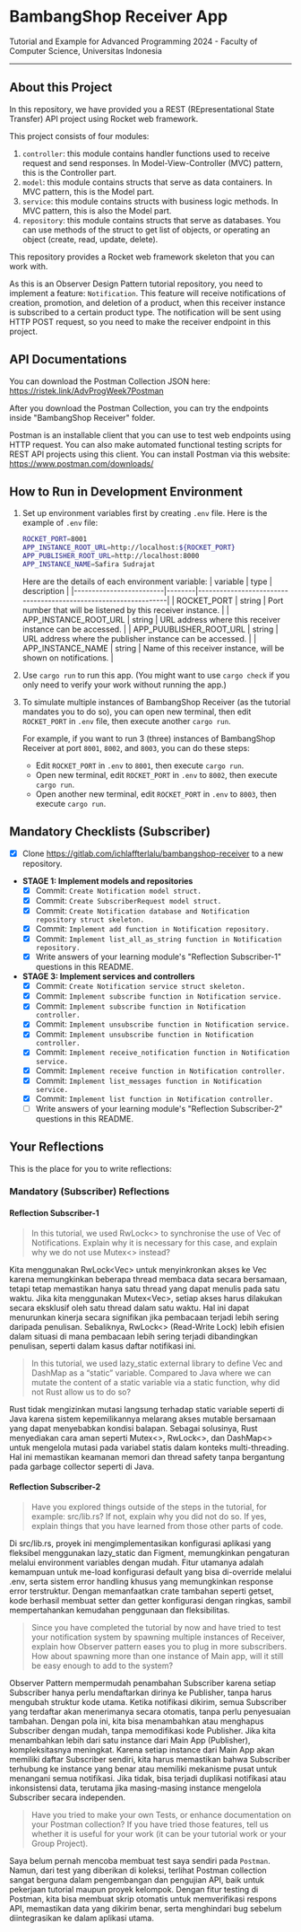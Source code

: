 # BambangShop Receiver App
Tutorial and Example for Advanced Programming 2024 - Faculty of Computer Science, Universitas Indonesia

---

## About this Project
In this repository, we have provided you a REST (REpresentational State Transfer) API project using Rocket web framework.

This project consists of four modules:
1.  `controller`: this module contains handler functions used to receive request and send responses.
    In Model-View-Controller (MVC) pattern, this is the Controller part.
2.  `model`: this module contains structs that serve as data containers.
    In MVC pattern, this is the Model part.
3.  `service`: this module contains structs with business logic methods.
    In MVC pattern, this is also the Model part.
4.  `repository`: this module contains structs that serve as databases.
    You can use methods of the struct to get list of objects, or operating an object (create, read, update, delete).

This repository provides a Rocket web framework skeleton that you can work with.

As this is an Observer Design Pattern tutorial repository, you need to implement a feature: `Notification`.
This feature will receive notifications of creation, promotion, and deletion of a product, when this receiver instance is subscribed to a certain product type.
The notification will be sent using HTTP POST request, so you need to make the receiver endpoint in this project.

## API Documentations

You can download the Postman Collection JSON here: https://ristek.link/AdvProgWeek7Postman

After you download the Postman Collection, you can try the endpoints inside "BambangShop Receiver" folder.

Postman is an installable client that you can use to test web endpoints using HTTP request.
You can also make automated functional testing scripts for REST API projects using this client.
You can install Postman via this website: https://www.postman.com/downloads/

## How to Run in Development Environment
1.  Set up environment variables first by creating `.env` file.
    Here is the example of `.env` file:
    ```bash
    ROCKET_PORT=8001
    APP_INSTANCE_ROOT_URL=http://localhost:${ROCKET_PORT}
    APP_PUBLISHER_ROOT_URL=http://localhost:8000
    APP_INSTANCE_NAME=Safira Sudrajat
    ```
    Here are the details of each environment variable:
    | variable                | type   | description                                                     |
    |-------------------------|--------|-----------------------------------------------------------------|
    | ROCKET_PORT             | string | Port number that will be listened by this receiver instance.    |
    | APP_INSTANCE_ROOT_URL   | string | URL address where this receiver instance can be accessed.       |
    | APP_PUUBLISHER_ROOT_URL | string | URL address where the publisher instance can be accessed.       |
    | APP_INSTANCE_NAME       | string | Name of this receiver instance, will be shown on notifications. |
2.  Use `cargo run` to run this app.
    (You might want to use `cargo check` if you only need to verify your work without running the app.)
3.  To simulate multiple instances of BambangShop Receiver (as the tutorial mandates you to do so),
    you can open new terminal, then edit `ROCKET_PORT` in `.env` file, then execute another `cargo run`.

    For example, if you want to run 3 (three) instances of BambangShop Receiver at port `8001`, `8002`, and `8003`, you can do these steps:
    -   Edit `ROCKET_PORT` in `.env` to `8001`, then execute `cargo run`.
    -   Open new terminal, edit `ROCKET_PORT` in `.env` to `8002`, then execute `cargo run`.
    -   Open another new terminal, edit `ROCKET_PORT` in `.env` to `8003`, then execute `cargo run`.

## Mandatory Checklists (Subscriber)
-   [x] Clone https://gitlab.com/ichlaffterlalu/bambangshop-receiver to a new repository.
-   **STAGE 1: Implement models and repositories**
    -   [x] Commit: `Create Notification model struct.`
    -   [x] Commit: `Create SubscriberRequest model struct.`
    -   [x] Commit: `Create Notification database and Notification repository struct skeleton.`
    -   [x] Commit: `Implement add function in Notification repository.`
    -   [x] Commit: `Implement list_all_as_string function in Notification repository.`
    -   [x] Write answers of your learning module's "Reflection Subscriber-1" questions in this README.
-   **STAGE 3: Implement services and controllers**
    -   [x] Commit: `Create Notification service struct skeleton.`
    -   [x] Commit: `Implement subscribe function in Notification service.`
    -   [x] Commit: `Implement subscribe function in Notification controller.`
    -   [x] Commit: `Implement unsubscribe function in Notification service.`
    -   [x] Commit: `Implement unsubscribe function in Notification controller.`
    -   [x] Commit: `Implement receive_notification function in Notification service.`
    -   [x] Commit: `Implement receive function in Notification controller.`
    -   [x] Commit: `Implement list_messages function in Notification service.`
    -   [x] Commit: `Implement list function in Notification controller.`
    -   [ ] Write answers of your learning module's "Reflection Subscriber-2" questions in this README.

## Your Reflections
This is the place for you to write reflections:

### Mandatory (Subscriber) Reflections

#### Reflection Subscriber-1
> In this tutorial, we used RwLock<> to synchronise the use of Vec of Notifications. Explain why
it is necessary for this case, and explain why we do not use Mutex<> instead?

Kita menggunakan RwLock<Vec<Notification>> untuk menyinkronkan akses ke Vec<Notification> karena memungkinkan beberapa thread membaca data secara bersamaan, tetapi tetap memastikan hanya satu thread yang dapat menulis pada satu waktu. Jika kita menggunakan Mutex<Vec<Notification>>, setiap akses harus dilakukan secara eksklusif oleh satu thread dalam satu waktu. Hal ini dapat menurunkan kinerja secara signifikan jika pembacaan terjadi lebih sering daripada penulisan. Sebaliknya, RwLock<> (Read-Write Lock) lebih efisien dalam situasi di mana pembacaan lebih sering terjadi dibandingkan penulisan, seperti dalam kasus daftar notifikasi ini.

> In this tutorial, we used lazy_static external library to define Vec and DashMap as a “static”
variable. Compared to Java where we can mutate the content of a static variable via a
static function, why did not Rust allow us to do so?

Rust tidak mengizinkan mutasi langsung terhadap static variable seperti di Java karena sistem kepemilikannya melarang akses mutable bersamaan yang dapat menyebabkan kondisi balapan. Sebagai solusinya, Rust menyediakan cara aman seperti Mutex<>, RwLock<>, dan DashMap<> untuk mengelola mutasi pada variabel statis dalam konteks multi-threading. Hal ini memastikan keamanan memori dan thread safety tanpa bergantung pada garbage collector seperti di Java.


#### Reflection Subscriber-2
> Have you explored things outside of the steps in the tutorial, for example: src/lib.rs? If not,
explain why you did not do so. If yes, explain things that you have learned from those other
parts of code.

Di src/lib.rs, proyek ini mengimplementasikan konfigurasi aplikasi yang fleksibel menggunakan lazy_static dan Figment, memungkinkan pengaturan melalui environment variables dengan mudah. Fitur utamanya adalah kemampuan untuk me-load konfigurasi default yang bisa di-override melalui .env, serta sistem error handling khusus yang memungkinkan response error terstruktur. Dengan memanfaatkan crate tambahan seperti getset, kode berhasil membuat setter dan getter konfigurasi dengan ringkas, sambil mempertahankan kemudahan penggunaan dan fleksibilitas.

> Since you have completed the tutorial by now and have tried to test your notification system
by spawning multiple instances of Receiver, explain how Observer pattern eases you to plug
in more subscribers. How about spawning more than one instance of Main app, will it still be
easy enough to add to the system? 

Observer Pattern mempermudah penambahan Subscriber karena setiap Subscriber hanya perlu mendaftarkan dirinya ke Publisher, tanpa harus mengubah struktur kode utama. Ketika notifikasi dikirim, semua Subscriber yang terdaftar akan menerimanya secara otomatis, tanpa perlu penyesuaian tambahan. Dengan pola ini, kita bisa menambahkan atau menghapus Subscriber dengan mudah, tanpa memodifikasi kode Publisher. Jika kita menambahkan lebih dari satu instance dari Main App (Publisher), kompleksitasnya meningkat. Karena setiap instance dari Main App akan memiliki daftar Subscriber sendiri, kita harus memastikan bahwa Subscriber terhubung ke instance yang benar atau memiliki mekanisme pusat untuk menangani semua notifikasi. Jika tidak, bisa terjadi duplikasi notifikasi atau inkonsistensi data, terutama jika masing-masing instance mengelola Subscriber secara independen.

> Have you tried to make your own Tests, or enhance documentation on your Postman
collection? If you have tried those features, tell us whether it is useful for your work (it can be
your tutorial work or your Group Project). 

Saya belum pernah mencoba membuat test saya sendiri pada `Postman`. Namun, dari test yang diberikan di koleksi, terlihat Postman collection sangat berguna dalam pengembangan dan pengujian API, baik untuk pekerjaan tutorial maupun proyek kelompok. Dengan fitur testing di Postman, kita bisa membuat skrip otomatis untuk memverifikasi respons API, memastikan data yang dikirim benar, serta menghindari bug sebelum diintegrasikan ke dalam aplikasi utama.
